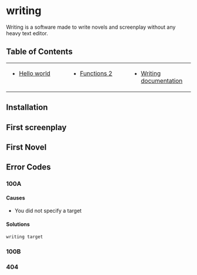 # writing
Writing is a software made to write novels and screenplay without any heavy text editor.

## Table of Contents
<table>
    <tr><td width=33% valign=top>

* [Hello world](#hello-world)

</td><td width=33% valign=top>

* [Functions 2](#functions-2)

</td><td valign=top>

* [Writing documentation](#writing-documentation)

</td></tr>
</table>

## Installation

## First screenplay

## First Novel

## Error Codes
### 100A
#### Causes
- You did not specify a target

#### Solutions
```
writing target
```

### 100B

### 404
